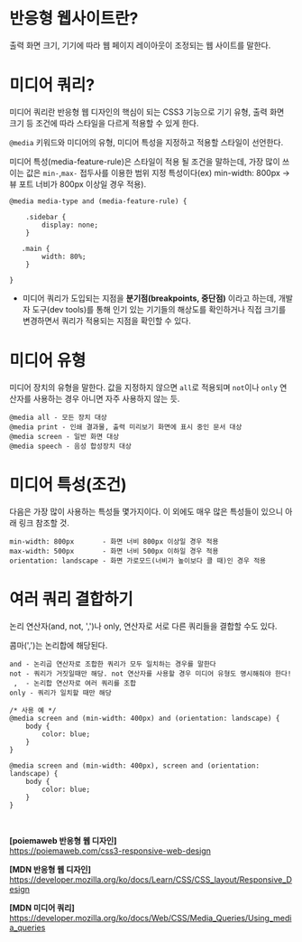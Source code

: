 # 반응형 웹사이트란?

출력 화면 크기, 기기에 따라 웹 페이지 레이아웃이 조정되는 웹 사이트를 말한다.

# 미디어 쿼리?
미디어 쿼리란 반응형 웹 디자인의 핵심이 되는 CSS3 기능으로 기기 유형, 출력 화면 크기 등 조건에 따라 스타일을 다르게 적용할 수 있게 한다.

`@media` 키워드와 미디어의 유형, 미디어 특성을 지정하고 적용할 스타일이 선언한다.

미디어 특성(media-feature-rule)은 스타일이 적용 될 조건을 말하는데, 가장 많이 쓰이는 값은 `min-`,`max-` 접두사를 이용한 범위 지정 특성이다(ex) min-width: 800px -> 뷰 포트 너비가 800px 이상일 경우 적용).

```
@media media-type and (media-feature-rule) { 
    
    .sidebar {
        display: none;
    }

   .main {
        width: 80%;
    }

}
```

+ 미디어 쿼리가 도입되는 지점을 **분기점(breakpoints, 중단점)** 이라고 하는데, 개발자 도구(dev tools)를 통해 인기 있는 기기들의 해상도를 확인하거나 직접 크기를 변경하면서 쿼리가 적용되는 지점을 확인할 수 있다.
  
# 미디어 유형

미디어 장치의 유형을 말한다. 값을 지정하지 않으면 `all`로 적용되며 `not`이나 `only` 연산자를 사용하는 경우 아니면 자주 사용하지 않는 듯.
```
@media all - 모든 장치 대상 
@media print - 인쇄 결과물, 출력 미리보기 화면에 표시 중인 문서 대상
@media screen - 일반 화면 대상 
@media speech - 음성 합성장치 대상 
```

# 미디어 특성(조건)

다음은 가장 많이 사용하는 특성들 몇가지이다. 이 외에도 매우 많은 특성들이 있으니 아래 링크 참조할 것.
```
min-width: 800px       - 화면 너비 800px 이상일 경우 적용
max-width: 500px       - 화면 너비 500px 이하일 경우 적용
orientation: landscape - 화면 가로모드(너비가 높이보다 클 때)인 경우 적용
```

# 여러 쿼리 결합하기

논리 연산자(and, not, ',')나 only, 연산자로 서로 다른 쿼리들을 결합할 수도 있다.

콤마(',')는 논리합에 해당된다.

```
and - 논리곱 연산자로 조합한 쿼리가 모두 일치하는 경우를 말한다
not - 쿼리가 거짓일때만 해당. not 연산자를 사용할 경우 미디어 유형도 명시해줘야 한다!
 ,  - 논리합 연산자로 여러 쿼리를 조합
only - 쿼리가 일치할 때만 해당

/* 사용 예 */
@media screen and (min-width: 400px) and (orientation: landscape) {
    body {
        color: blue;
    }
}

@media screen and (min-width: 400px), screen and (orientation: landscape) {
    body {
        color: blue;
    }
}
```

<br>

**[poiemaweb 반응형 웹 디자인]** <br>
https://poiemaweb.com/css3-responsive-web-design

**[MDN 반응형 웹 디자인]** <br>
https://developer.mozilla.org/ko/docs/Learn/CSS/CSS_layout/Responsive_Design

**[MDN 미디어 쿼리]** <br>
https://developer.mozilla.org/ko/docs/Web/CSS/Media_Queries/Using_media_queries
